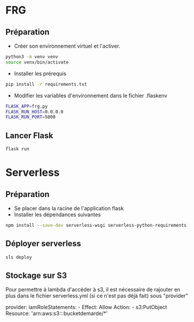 # FRG

## Préparation
- Créer son environnement virtuel et l'activer.

```bash
python3 -m venv venv
source venv/bin/activate
```
- Installer les prérequis

```bash
pip install -r requirements.txt
```

- Modifier les variables d'environnement dans le fichier .flaskenv

```bash
FLASK_APP=frg.py
FLASK_RUN_HOST=0.0.0.0
FLASK_RUN_PORT=5000
```

## Lancer Flask

```bash
flask run
```
# Serverless

## Préparation
- Se placer dans la racine de l'application flask
- Installer les dépendances suivantes

```bash
npm install --save-dev serverless-wsgi serverless-python-requirements 
```

## Déployer serverless

```bash
sls deploy
```

## Stockage sur S3
Pour permettre à lambda d'accéder à s3, il est nécessaire de rajouter en plus dans le fichier serverless.yml (si ce n'est pas déjà fait) sous "provider"

provider:
  iamRoleStatements:
    - Effect: Allow
      Action:
        - s3:PutObject
      Resource: 'arn:aws:s3:::bucketdemarde/*'